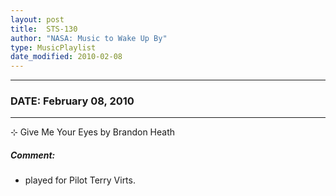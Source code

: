 ```yaml
---
layout: post
title:  STS-130
author: "NASA: Music to Wake Up By"
type: MusicPlaylist
date_modified: 2010-02-08
---
```


----
### DATE: February 08, 2010
----
⊹ Give Me Your Eyes by Brandon Heath

##### Comment:
* played for Pilot Terry Virts.
